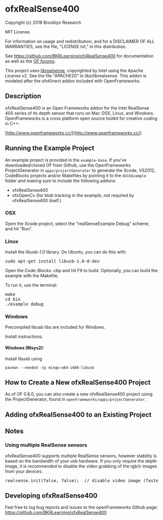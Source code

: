 ofxRealSense400
=========

Copyright (c) 2018 Brooklyn Research

MIT License.

For information on usage and redistribution, and for a DISCLAIMER OF ALL
WARRANTIES, see the file, "LICENSE.txt," in this distribution.

See https://github.com/BKRLearning/ofxRealSense400 for documentation as well as the [OF forums](http://forum.openframeworks.cc/index.php).

This project uses [librealsense](https://github.com/IntelRealSense/librealsense), copyrighted by Intel using the Apache License v2. See the file "APACHE20" in libs/librealsense. This addon is modeled after the ofxKinect addon included with OpenFrameworks.

Description
-----------

ofxRealSense400 is an Open Frameworks addon for the Intel RealSense 400 series of its depth sensor that runs on Mac OSX, Linux, and Windows.
OpenFrameworks is a cross platform open source toolkit for creative coding in C++.

[http://www.openframeworks.cc/](http://www.openframeworks.cc/)

Running the Example Project
---------------------------

An example project is provided in the `example-base`. If you've downloaded/cloned OF from Github, use the OpenFrameworks ProjectGenerator in `apps/projectGenerator` to generate the Xcode, VS2012, CodeBlocks projects and/or Makefiles by pointing it to the `d415Example` folder and making sure to include the following addons:

* ofxRealSense400
* ofxOpenCv (for blob tracking in the example, not required by ofxRealSense400 itself.)

### OSX

Open the Xcode project, select the "realSenseExample Debug" scheme, and hit "Run".

### Linux

Install the libusb-1.0 library. On Ubuntu, you can do this with:
<pre>
sudo apt-get install libusb-1.0-0-dev
</pre>

Open the Code::Blocks .cbp and hit F9 to build. Optionally, you can build the example with the Makefile.

To run it, use the terminal:
<pre>
make
cd bin
./example_debug
</pre>


### Windows

Precompiled libusb libs are included for Windows.

Install instructions:


#### Windows (Msys2):

Install libusb using

    pacman --needed -Sy mingw-w64-i686-libusb



How to Create a New ofxRealSense400 Project
-------------------------------------

As of OF 0.8.0, you can also create a new ofxRealSense400 project using the ProjectGenerator, found in `openFrameworks/apps/projectGenerator`.

Adding ofxRealSense400 to an Existing Project
---------------------------------------

Notes
-----

### Using multiple RealSense sensors

ofxRealSense400 supports multiple RealSense sensors, however stability is based on the bandwidth of your usb hardware. If you only require the depth image, it is recommended to disable the video grabbing of the rgb/ir images from your devices:
<pre>
realsense.init(false, false);  // disable video image (faster fps)
</pre>


Developing ofxRealSense400
--------------------

Feel free to log bug reports and issues to the openFrameworks Github page:
https://github.com/BKRLearning/ofxRealSense400
